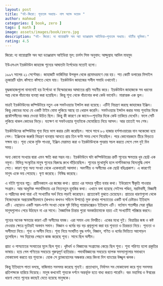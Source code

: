 ```yaml
---
layout: post
title: "বই-জিরো: শূন্যতম অধ্যায়- নাল অ্যান্ড ভয়েড "
author: mahmud
categories: [ book, zero ]
tags: [ math ]
image: assets/images/book/zero.jpg
description: "বই- জিরো: দ্য বায়োগ্রাফি অব অ্যা ড্যাঞ্জারাস আইডিয়া—শূন্যতম অধ্যায়। বইটির ভূমিকা।"
rating: 4.5
---
```


জিরো: দ্য বায়োগ্রাফি অব অ্যা ড্যাঞ্জারাস আইডিয়া
মূল: চার্লস সিফ
অনুবাদ: আব্দুল্যাহ আদিল মাহমুদ

ইউএসএস ইয়র্কটাউন জাহাজে শূন্যের আঘাতটা টর্পেডোর মতোই হলো।

১৯৯৭ সালের ২১ সেপ্টেম্বর। জাহাজটি ভার্জিনিয়া উপকূল থেকে প্রমোদভ্রমণে বের হয়। শত কোটি ডলারের মিসাইল ক্রুজারটি হঠাৎ কাঁপতে কাঁপতে থেমে যায়। ইয়র্কটাউন জাহাজের সলীল সমাধি ওখানেই।

যুদ্ধজাহাজগুলো বানানোই হয় টর্পেডো বা বিস্ফোরকের আঘাতের প্রতি সহনীয় করে। ইয়র্কটাউন জাহাজকে সব ধরনের অস্ত্র থেকে বাঁচানোর ব্যবস্থা করা হয়েছিল। কিন্তু শূন্য থেকে বাঁচানোর কথা কেউ ভাবেনি। মারাত্মক এক ভুল।

মাত্রই ইয়র্কটাউনের কম্পিউটারে নতুন এক সফটওয়্যার ইন্সটল করা হয়েছে। এটিই নিয়ন্ত্রণ করছে জাহাজের ইঞ্জিন। কিন্তু কোডের মধ্যে যে একটি টাইম বোমা লুকিয়ে আছে তা খেয়াল করেনি। সফটওয়্যার ইন্সটল করার সময় শূন্যটার দিকে প্রকৌশলীদের নজর দেওয়া উচিত ছিল। কিন্তু কী কারণে কে জানে—শূন্যটার দিকে কেউ তাকিয়ে দেখেনি। ফলে সেটি লুকিয়ে থাকল কোডের ভিড়ে। যতক্ষণ না  সফটওয়্যার শূন্যটাকে মেমোরিতে নিয়ে আসল। আর তাতেই সব শেষ।

ইয়র্কটাউনের কম্পিউটার শূন্য দিয়ে ভাগ করার চেষ্টা করেছিল। সাথে সাথে ৮০ হাজার হর্সপাওয়ারের যান অকেজো হয়ে গেল। ইঞ্জিনকে জরুরি নিয়ন্ত্রণ ব্যবস্থায় আনতে প্রায় তিন ঘণ্টা সময় লেগে গিয়েছিল। পরে কোনোরকমে তীরে ভিড়তে সক্ষম হয়। শূন্য থেকে মুক্তি পাওয়া, ইঞ্জিন মেরামত করা ও ইয়র্কটাউনকে পুনরায় সচল করতে লেগে গেল দুই দিন সময়।

অন্য কোনো সংখ্যার দ্বারা এমন ক্ষতি করা সম্ভব নয়। ইয়র্কটাউনে ঘটা কম্পিউটারের ত্রুটি শূন্যের ক্ষমতার খুব ছোট্ট এক নমুনা। বিভিন্ন সংস্কৃতির মানুষ শূন্যের বিরুদ্ধে রুখে দাঁড়িয়েছিল। শূন্যের মুখোমুখি হলে দার্শনিকদের বিদ্যেবুদ্ধি লোপ পেত। কারণ শূন্য অন্য সংখ্যা থেকে একেবারেই আলাদা। অবর্ণনীয় ও অসীমের এক ছোট্ট বহিঃপ্রকাশ। এ কারণেই মানুষ একে ভয় পেয়েছে। ঘৃণা করেছে। নিষিদ্ধ করেছে।

এ বইটা শূন্যের গল্প। প্রাচীনকালে এর জন্মের কথা। প্রাচ্যে এর সাদরে গৃহীত হবার কথা। ইউরোপে স্বীকৃতি পাওয়ার সংগ্রাম। আর আধুনিক পদার্থবিদ্যায় এর নিত্যনতুন হুমকির কথা। এখানে বলা হয়েছে সেইসব পণ্ডিত, মরমিবাদী, বিজ্ঞানী ও পাদ্রীদের কথা যারা এই সংখ্যাটির অর্থ নিয়ে লড়াই করেছেন। প্রত্যেকেই বুঝতে চেয়েছেন। প্রাচ্যের ধারণাগুলো থেকে নিজেদেরকে অপ্রয়োজনীয়ভাবে (কখনও কখনও সহিংস উপায়ে) মুক্ত রাখার পাশ্চ্যাতের একটি ব্যর্থ চেষ্টারও ইতিহাস এটি। এছাড়াও একটি সরল-দর্শন সংখ্যা থেকে সৃষ্ট বিভিন্ন প্যারাডক্সেরও ইতিহাস এটি। বর্তমান শতাব্দীর সেরা বুদ্ধির মানুষগুলোও পেরে উঠছেন না এর সাথে। বৈজ্ঞানিক চিন্তার পুরো অবকাঠামোকে হয়ত এই সংখ্যাটিই পরিষ্কার করবে।

শূন্যের অনেক ক্ষমতার কারণ এটি অসীমের যমজ। এরা সমান এবং বিপরীত। একের মধ্যে দুই। বিভ্রান্তির জন্ম ও কষ্ট দেওয়ার ক্ষেত্রে দুটোরই অবদান সমান। বিজ্ঞান ও ধর্মের বড় বড় প্রশ্নগুলো করা হয় শূন্যতা ও চিরন্ততা নিয়ে। শূন্যতা ও অসীমতা নিয়ে। শূন্য ও অসীম নিয়ে। শূন্য নিয়ে সংঘটিত যুদ্ধ দর্শন, বিজ্ঞান, গণিত ও ধর্মের ভিত্তিতে আলোড়ন তুলেছিল। সব বিপ্লবের পেছনে কাজ করেছে শূন্য। সাথে ছিল অসীম।

প্রাচ্য ও পাশ্চ্যাতের সংঘাতের মূলে ছিল শূন্য। খৃষ্টধর্ম ও বিজ্ঞানের সংগ্রামের কেন্দ্রে ছিল শূন্য। শূন্য পরিণত হলো প্রকৃতির ভাষায়। হয়ে গেল গণিতের সবচেয়ে গুরুত্বপূর্ণ হাতিয়ার। পদার্থবিজ্ঞানের সবচেয়ে ব্যাপক সমস্যাগুলোর সমাধানে মোকাবেলা করতে হয় শূন্যকে। হোক সে ব্ল্যাকহোলের অন্ধকার কেন্দ্র কিংবা বিগ ব্যাংয়ের উজ্জ্বল ঝলক।

কিন্তু ইতিহাসে পাতা বলছে, বাজিমাত সবসময় করেছে শূন্যই। প্রত্যাখ্যান, নির্বাসন সব মোকাবেলা করে শূন্য সবসময় প্রতিপক্ষকে হারিয়ে দিয়েছে। মানুষ কখনোই শূন্যকে দর্শনে অন্তর্ভূক্ত হতে বাধ্য করতে পারেনি। বরং মহাবিশ্ব ও ঈশ্বরের ধারণা পেতে শূন্যের কাছেই যেতে হয়েছে মানুষকে।
